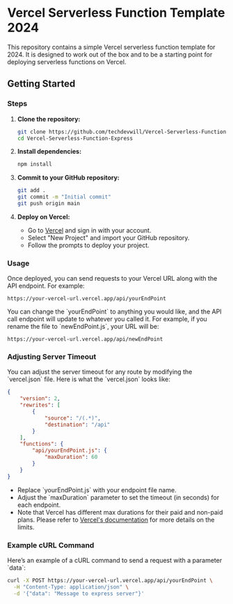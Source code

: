 # Vercel Serverless Function Template 2024

This repository contains a simple Vercel serverless function template for 2024. It is designed to work out of the box and to be a starting point for deploying serverless functions on Vercel.

## Getting Started

### Steps

1. **Clone the repository:**

   ```bash
   git clone https://github.com/techdevwill/Vercel-Serverless-Function-Express.git
   cd Vercel-Serverless-Function-Express
   ```

2. **Install dependencies:**

   ```bash
   npm install
   ```

3. **Commit to your GitHub repository:**

   ```bash
   git add .
   git commit -m "Initial commit"
   git push origin main
   ```

4. **Deploy on Vercel:**

   - Go to [Vercel](https://vercel.com/) and sign in with your account.
   - Select "New Project" and import your GitHub repository.
   - Follow the prompts to deploy your project.

### Usage

Once deployed, you can send requests to your Vercel URL along with the API endpoint. For example:

```
https://your-vercel-url.vercel.app/api/yourEndPoint
```

You can change the \`yourEndPoint\` to anything you would like, and the API call endpoint will update to whatever you called it. For example, if you rename the file to \`newEndPoint.js\`, your URL will be:

```
https://your-vercel-url.vercel.app/api/newEndPoint
```

### Adjusting Server Timeout

You can adjust the server timeout for any route by modifying the \`vercel.json\` file. Here is what the \`vercel.json\` looks like:

```json
{
    "version": 2,
    "rewrites": [
        {
            "source": "/(.*)",
            "destination": "/api"
        }
    ],
    "functions": {
        "api/yourEndPoint.js": {
            "maxDuration": 60
        }
    }
}
```

- Replace \`yourEndPoint.js\` with your endpoint file name.
- Adjust the \`maxDuration\` parameter to set the timeout (in seconds) for each endpoint.
- Note that Vercel has different max durations for their paid and non-paid plans. Please refer to [Vercel's documentation](https://vercel.com/docs/concepts/functions/edge-functions/edge-functions#limits) for more details on the limits.

### Example cURL Command

Here’s an example of a cURL command to send a request with a parameter \`data\`:

```bash
curl -X POST https://your-vercel-url.vercel.app/api/yourEndPoint \
  -H "Content-Type: application/json" \
  -d '{"data": "Message to express server"}'
```
